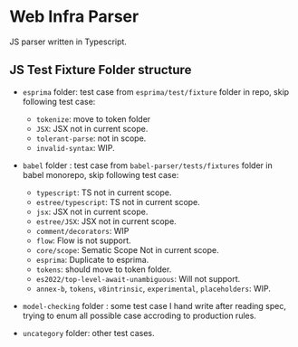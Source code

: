 # Web Infra Parser
JS parser written in Typescript.

## JS Test Fixture Folder structure
- `esprima` folder: test case from `esprima/test/fixture` folder in repo, skip following test case:
    - `tokenize`: move to token folder
    - `JSX`: JSX not in current scope.
    - `tolerant-parse`: not in scope.
    - `invalid-syntax`: WIP.

- `babel` folder : test case from `babel-parser/tests/fixtures` folder in babel monorepo, skip following test case:
    - `typescript`: TS not in current scope.
    - `estree/typescript`: TS not in current scope.
    - `jsx`: JSX not in current scope.
    - `estree/JSX`: JSX not in current scope.
    - `comment/decorators`: WIP
    - `flow`: Flow is not support.
    - `core/scope`: Sematic Scope Not in current scope.
    - `esprima`: Duplicate to esprima.
    - `tokens`: should move to token folder.
    - `es2022/top-level-await-unambiguous`: Will not support.
    - `annex-b`, `tokens`, `v8intrinsic`, `experimental`, `placeholders`: WIP.
- `model-checking` folder : some test case I hand write after reading spec, trying to enum all possible case accroding to production rules.
- `uncategory` folder: other test cases.